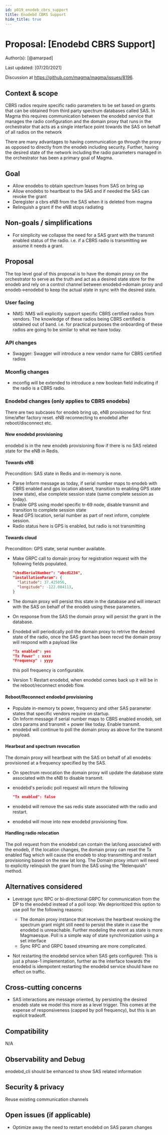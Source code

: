 ```yaml
---
id: p019_enodeb_cbrs_support
title: Enodebd CBRS Support
hide_title: true
---
```


# Proposal: [Enodebd CBRS Support]

Author(s): [@amarpad]

Last updated: [07/20/2021]

Discussion at <https://github.com/magma/magma/issues/8196>.

## Context & scope

CBRS radios require specific radio parameters to be set based on grants that
can be obtained from third party spectrum databases called SAS. In Magma this
requires communication between the enodebd service that manages the radio
configuration and the domain proxy that runs in the orchestrator that acts as
a single interface point towards the SAS on behalf of all radios on the network

There are many advantages to having communication go through the proxy as
opposed to directly from the enodeb including security. Further, having the
desired state of the network including the radio parameters managed in the
orchestrator has been a primary goal of Magma.

## Goal

- Allow enodebs to obtain spectrum leases from SAS on bring up  
- Allow enodebs to heartbeat to the SAS and if needed the SAS can revoke the
  grant  
- Deregister a cbrs eNB from the SAS when it is deleted from magma  
- Relinquish a grant if the eNB stops radiating  

## Non-goals / simplifications

- For simplicity we collapse the need for a SAS grant with the transmit enabled
  status of the radio. i.e. if a CBRS radio is transmitting we assume it needs
  a grant.

## Proposal

The top level goal of this proposal is to have the domain proxy on the
orchestrator to serve as the truth and act as a desired state store for the
enodeb and rely on a control channel between enodebd->domain proxy and
enodeb->enodebd to keep the actual state in sync with the desired state.

### User facing

- NMS: NMS will explicitly support specific CBRS certified radios from vendors.
  The knowledge of these radios being CBRS certified is obtained out of band.
  i.e. for practical purposes the onboarding of these radios are going to be
  similar to what we have today.

### API changes

- Swagger: Swagger will introduce a new vendor name for CBRS certified radios

### Mconfig changes

- mconfig will be extended to introduce a new boolean field indicating if the
  radio is a CBRS radio.

### Enodebd changes (only applies to CBRS enodebs)

There are two subcases for enodeb bring up, eNB provisioned for first time/after
factory reset. eNB reconnecting to enodebd after reboot/disconnect etc.

#### New enodebd provisioning

enodebd is in the new enodeb provisioning flow if there is no SAS related
state for the eNB in Redis.

#### Towards eNB

Precondition: SAS state in Redis and in-memory is none.

- Parse Inform message as today, if serial number maps to enodeb with CBRS
  enabled and gps location absent, transition to enabling GPS state (new state),
  else complete session state (same complete session as today).
- Enable GPS using model specific tr-69 node, disable transmit and transition
  to complete session state
- Read GPS location, serial number as part of next inform, complete session.
- Radio status here is GPS is enabled, but radio is not transmitting

#### Towards cloud

Precondition: GPS state, serial number available.

- Make GRPC call to domain proxy for registration request with the following
  fields populated.

  ```json
  "cbsdSerialNumber": "abcd1234",
  "installationParam": {
    "latitude": 37.425056,
    "longitude": -122.084113,
  }
  ```

- The domain proxy will persist this state in the database and will interact
  with the SAS on behalf of the enodeb using these parameters.
- On response from the SAS the domain proxy will persist the grant in the
  database.
- Enodebd will periodically poll the domain proxy to retrive the desired
  state of the radio, once the SAS grant has been recvd the domain proxy
  will respond with a payload like

  ```json
  "Tx enabled": yes
  "Tx Power" : xxxx
  "Frequency" : yyyy
  ```

  this poll frequency is configurable.
- Version 1: Restart enodebd, when enodebd comes back up it will be in the
  reboot/reconnect enodeb flow.

#### Reboot/Reconnect endoebd provisioning

- Populate in-memory tx power, frequency and other SAS parameter states that
  specific vendors require on startup.
- On Inform message if serial number maps to CBRS enabled enodeb, set cbrs
  params and transmit + power like today. Enable transmit.
- enodebd will continue to poll the domain proxy as above for the transmit
  payload.

#### Hearbeat and spectrum revocation

The domain proxy will heartbeat with the SAS on behalf of all enodebs
provisioned at a frequency specified by the SAS.

- On spectrum revocation the domain proxy will update the database state
  associated with the eNB to disable transmit.
- enodebd's periodic poll request will return the following

  ```json
  "Tx enabled": false
  ```

- enodebd will remove the sas redis state associated with the radio and restart.
- enodebd will move into new enodebd provisioning flow.

#### Handling radio relocation

The poll request from the enodebd can contain the lat/long associated with the
enodeb, if the location changes, the domain proxy can reset the Tx enabled flag
which will cause the enodeb to stop transmitting and restart provisioning based
on the new lat long. The Domain proxy inturn will need to explicitly
relinquish the grant from the SAS using the "Relenquish" method.

## Alternatives considered

- Leverage sync RPC or bi-directional GRPC for communication from the DP to
  the enodebd instead of a poll loop: We deprioritized this option to use
  poll for the following reasons:
    - The domain proxy instance that receives the heartbeat revoking the
    spectrum grant might still need to persist the state in case the enodebd
    is unreachable. Further modeling the event as state is more Magmaesque.
    Poll is a simple way of state synchronization using a set interface
    - Sync RPC and GRPC based streaming are more complicated.

- Not restarting the enodebd service when SAS gets configured: This is just
  a phase-1 implementation, further as the interface towards the enodebd is
  idempotent restarting the enodebd service should have no effect on traffic.

## Cross-cutting concerns

- SAS interactions are message oriented, by persisting the desired enodeb
  state we model this more as a level trigger. This comes at the expense of
  responsiveness (capped by poll frequency), but this is an explicit tradeoff.

## Compatibility

N/A

## Observability and Debug

enodebd_cli should be enhanced to show SAS related information

## Security & privacy

Reuse existing communication channels

## Open issues (if applicable)

- Optimize away the need to restart enodebd on SAS param changes
